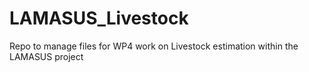 # LAMASUS_Livestock
Repo to manage files for WP4 work on Livestock estimation within the LAMASUS project

